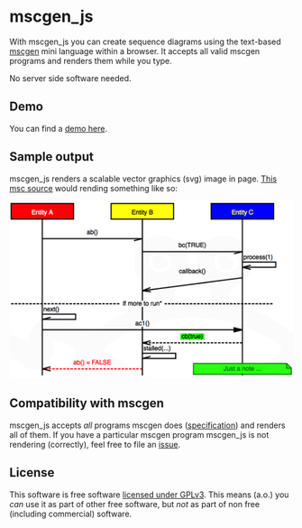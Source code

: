 mscgen_js
=========

With mscgen_js you can create sequence diagrams using the
text-based [mscgen][1] mini language within a browser. 
It accepts all valid mscgen programs and renders them while you
type.

No server side software needed.

Demo
----
You can find a [demo here][2].

Sample output
-------------
mscgen_js renders a scalable vector graphics (svg) image in page. 
[This msc source][4] would rending something like so:

![a sample sequence chart](/samples/readme.png) 

Compatibility with mscgen 
-------------------------
mscgen_js accepts *all* programs mscgen does ([specification][1]) and 
renders all of them. If you have a particular mscgen program mscgen_js 
is not rendering (correctly), feel free to file an [issue][5].


License
-------
This software is free software [licensed under GPLv3][3]. This means (a.o.) you _can_ use
it as part of other free software, but _not_ as part of non free (including commercial)
software.

[1]: http://www.mcternan.me.uk/mscgen/index.html
[2]: http://home.kpn.nl/chromx/mscgen_js/index.html
[3]: license.md
[4]: samples/readme.msc
[5]: https://github.com/sverweij/mscgen_js/issues?milestone=2&state=open
